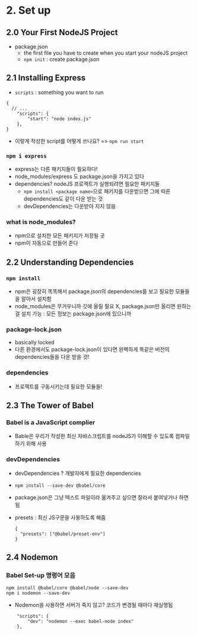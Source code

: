 # 2. Set up

## 2.0 Your First NodeJS Project

- package.json
  - the first file you have to create when you start your nodeJS project
  - `npm init` : create package.json

## 2.1 Installing Express

- `scripts` : something you want to run

```
{
  // ...
	"scripts": {
		"start": "node index.js"
	},
}
```

- 이렇게 작성한 script를 어떻게 쓰나요? => `npm run start`

### `npm i express`

- express는 다른 패키지들이 필요하다!
- node_modules/express 도 package.json을 가지고 있다
- dependencies? nodeJS 프로젝트가 실행되려면 필요한 패키지들
  - `npm install <package name>`으로 패키지를 다운받으면 그에 따른 dependencies도 같이 다운 받는 것
  - devDependencies는 다운받아 지지 않음

### what is node_modules?

- npm으로 설치한 모든 패키지가 저장될 곳
- npm이 자동으로 만들어 준다

## 2.2 Understanding Dependencies

### `npm install`

- npm은 굉장히 똑똑해서 package.json의 dependencies를 보고 필요한 모듈들을 알아서 설치함
- node_modules은 무거우니까 깃에 올릴 필요 X, package.json만 올리면 원하는 걸 설치 가능
  : 모든 정보는 package.json에 있으니까

### package-lock.json

- basically locked
- 다른 환경에서도 package-lock.json이 있다면 완벽하게 똑같은 버전의 dependencies들을 다운 받을 것!

### dependencies

- 프로젝트를 구동시키는데 필요한 모듈들!

## 2.3 The Tower of Babel

### Babel is a JavaScript complier

- Bable은 우리가 작성한 최신 자바스크립트를 nodeJS가 이해할 수 있도록 컴파일 하기 위해 사용

### devDependencies

- devDependencies ? 개발자에게 필요한 dependencies

- `npm install --save-dev @babel/core`
- package.json은 그냥 텍스트 파일이라 옮겨주고 싶으면 잘라서 붙여넣거나 하면 됨

- presets : 최신 JS구문을 사용하도록 해줌

  ```
  {
    "presets": ["@babel/preset-env"]
  }
  ```

## 2.4 Nodemon

### Babel Set-up 명령어 모음

```
npm install @babel/core @babel/node --save-dev
npm i nodemon --save-dev
```

- Nodemon을 사용하면 서버가 죽지 않고? 코드가 변경될 때마다 재실행됨

```
	"scripts": {
		"dev": "nodemon --exec babel-node index"
	},
```
